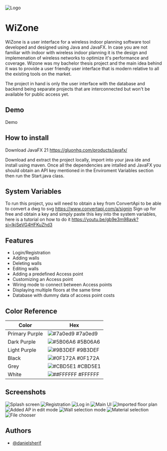 
![Logo](https://github.com/danielsherif/WiZone_1.0/blob/main/resources/org/example/wizone/assets/bigger2.png)



# WiZone

WiZone is a user interface for a wireless indoor planning software tool developed and designed using Java and JavaFX. In case you are not familiar with indoor with wireless indoor planning it is the design and implemenation of wireless networks to optimize it's performance and coverage. Wizone was my bachelor thesis project and the main idea behind it was to provide a user friendly user interface that is modern relative to all the existing tools on the market. 

The project in hand is only the user interface with the database and backend being separate projects that are interconnected but won't be available for public access yet.





## Demo

Demo


## How to install

Download JavaFX 21
https://gluonhq.com/products/javafx/

Download and extract the project locally, import into your java ide and install using maven. Once all the dependencies are intalled and JavaFX you should obtain an API key mentioned in the Enviroment Variables section then run the Start.java class.




## System Variables

To run this project, you will need to obtain a key from ConvertApi to be able to convert a dwg to svg 
https://www.convertapi.com/a/signin
Sign up for free and obtain a key and simply paste this key into the system variables, here is a tutorial on how to do it 
https://youtu.be/gb9e3m98avk?si=IkjSeVG4HFKuZhd3


## Features

- Login/Registration
- Adding walls
- Deleting walls
- Editing walls
- Adding a predefined Access point
- Customizing an Access point
- Wiring mode to connect between Access points
- Displaying multiple floors at the same time
- Database with dummy data of access point costs


## Color Reference

| Color             | Hex                                                                |
| ----------------- | ------------------------------------------------------------------ |
| Primary Purple| ![#7a0ed9](https://via.placeholder.com/10/7a0ed9?text=+) #7a0ed9 |
| Dark Purple | ![#5B06A6](https://via.placeholder.com/10/5B06A6?text=+) #5B06A6 |
| Light Purple | ![#9B3DEF](https://via.placeholder.com/10/9B3DEF?text=+) #9B3DEF |
| Black | ![#0F172A](https://via.placeholder.com/10/0F172A?text=+) #0F172A |
| Grey | ![#CBD5E1](https://via.placeholder.com/10/CBD5E1?text=+) #CBD5E1 |
| White | ![##FFFFFF](https://via.placeholder.com/10/FFFFFF?text=+) #FFFFFF |



## Screenshots
![Splash screen](https://github.com/danielsherif/WiZone_1.0/blob/main/resources/org/example/wizone/Screenshots/Screenshot%202024-06-18%20175213.png)
![Registration](https://github.com/danielsherif/WiZone_1.0/blob/main/resources/org/example/wizone/Screenshots/Screenshot%202024-06-18%20175251.png)
![Log in](https://github.com/danielsherif/WiZone_1.0/blob/main/resources/org/example/wizone/Screenshots/Screenshot%202024-06-18%20175317.png)
![Main UI](https://github.com/danielsherif/WiZone_1.0/blob/main/resources/org/example/wizone/Screenshots/Screenshot%202024-06-18%20175418.png)
![Imported floor plan](https://github.com/danielsherif/WiZone_1.0/blob/main/resources/org/example/wizone/Screenshots/Screenshot%202024-06-18%20175448.png)
![Added AP in edit mode](https://github.com/danielsherif/WiZone_1.0/blob/main/resources/org/example/wizone/Screenshots/Screenshot%202024-06-18%20175512.png)
![Wall selection mode](https://github.com/danielsherif/WiZone_1.0/blob/main/resources/org/example/wizone/Screenshots/Screenshot%202024-06-18%20175614.png)
![Material selection](https://github.com/danielsherif/WiZone_1.0/blob/main/resources/org/example/wizone/Screenshots/Screenshot%202024-06-18%20175637.png)
![File chooser](https://github.com/danielsherif/WiZone_1.0/blob/main/resources/org/example/wizone/Screenshots/Screenshot%202024-06-18%20175647.png)

## Authors
- [@danielsherif](https://github.com/danielsherif)

